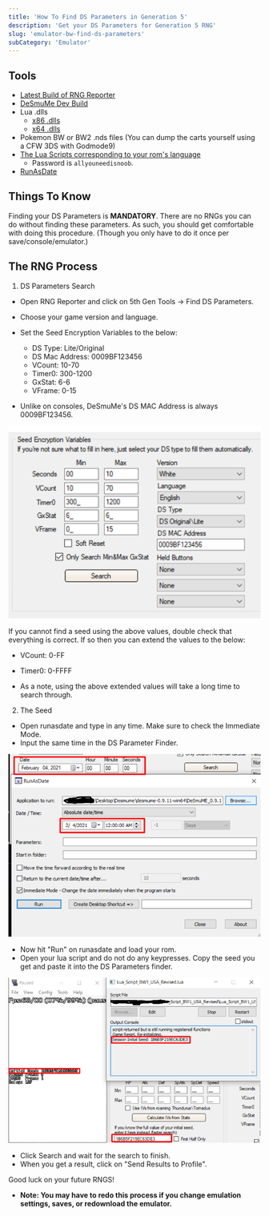 ```yaml
---
title: 'How To Find DS Parameters in Generation 5'
description: 'Get your DS Parameters for Generation 5 RNG'
slug: 'emulator-bw-find-ds-parameters'
subCategory: 'Emulator'
---
```


## Tools

- [Latest Build of RNG Reporter](https://ci.appveyor.com/project/Admiral-Fish/rngreporter/build/artifacts)
- [DeSmuMe Dev Build](https://sourceforge.net/projects/desmume/files/desmume/0.9.11/desmume-0.9.11-win32-dev.zip/download)
- Lua .dlls
  - [x86 .dlls](https://www.dropbox.com/s/2o4hdphn7j9z349/lua-dll-x86.zip?dl=0)
  - [x64 .dlls](https://www.dropbox.com/s/t8yttukleqserzp/lua-dll-x64.rar?dl=0)
- Pokemon BW or BW2 .nds files (You can dump the carts yourself using a CFW 3DS with Godmode9)
- [The Lua Scripts corresponding to your rom's language](http://pokerng.forumcommunity.net/?t=56443955)
  - Password is `allyouneedisnoob`.
- [RunAsDate](https://runasdate.en.softonic.com/)

## Things To Know

Finding your DS Parameters is **MANDATORY**. There are no RNGs you can do without finding these parameters. As such, you should get comfortable with doing this procedure. (Though you only have to do it once per save/console/emulator.)

## The RNG Process

1. DS Parameters Search

- Open RNG Reporter and click on 5th Gen Tools -> Find DS Parameters.
- Choose your game version and language.
- Set the Seed Encryption Variables to the below:

  - DS Type: Lite/Original
  - DS Mac Address: 0009BF123456
  - VCount: 10-70
  - Timer0: 300-1200
  - GxStat: 6-6
  - VFrame: 0-15

- Unlike on consoles, DeSmuMe's DS MAC Address is always 0009BF123456.

![](https://github.com/ShinySylveon04/PokemonRNGGuidesPics/blob/main/Screenshot_4.png?raw=true)
  
If you cannot find a seed using the above values, double check that everything is correct. If so then you can extend the values to the below:

- VCount: 0-FF
- Timer0: 0-FFFF

- As a note, using the above extended values will take a long time to search through.

2. The Seed

- Open runasdate and type in any time. Make sure to check the Immediate Mode.
- Input the same time in the DS Parameter Finder.

![](https://github.com/ShinySylveon04/PokemonRNGGuidesPics/blob/main/Screenshot_2.png?raw=true)

- Now hit "Run" on runasdate and load your rom.
- Open your lua script and do not do any keypresses. Copy the seed you get and paste it into the DS Parameters finder.

![](https://github.com/ShinySylveon04/PokemonRNGGuidesPics/blob/main/Screenshot_3.png?raw=true)

- Click Search and wait for the search to finish.
- When you get a result, click on "Send Results to Profile".

Good luck on your future RNGS!

- **Note: You may have to redo this process if you change emulation settings, saves, or redownload the emulator.**
